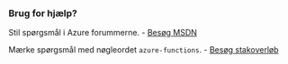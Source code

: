 ### <a name="need-some-help"></a>Brug for hjælp?

Stil spørgsmål i Azure forummerne. - [Besøg MSDN](http://go.microsoft.com/fwlink/?LinkId=780719)

Mærke spørgsmål med nøgleordet `azure-functions`. - [Besøg stakoverløb](http://stackoverflow.com/questions/tagged/azure-functions)